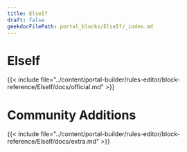 ```yaml
---
title: ElseIf
draft: false
geekdocFilePath: portal_blocks/ElseIf/_index.md
---
```

# ElseIf
{{< include file="../content/portal-builder/rules-editor/block-reference/ElseIf/docs/official.md" >}}

# Community Additions

{{< include file="../content/portal-builder/rules-editor/block-reference/ElseIf/docs/extra.md" >}}